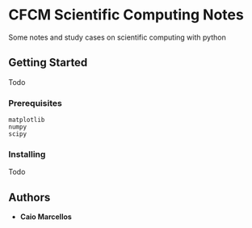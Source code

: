# CFCM Scientific Computing Notes

Some notes and study cases on scientific computing with python

## Getting Started

Todo

### Prerequisites


```
matplotlib
numpy
scipy
```

### Installing

Todo


## Authors

* **Caio Marcellos**


